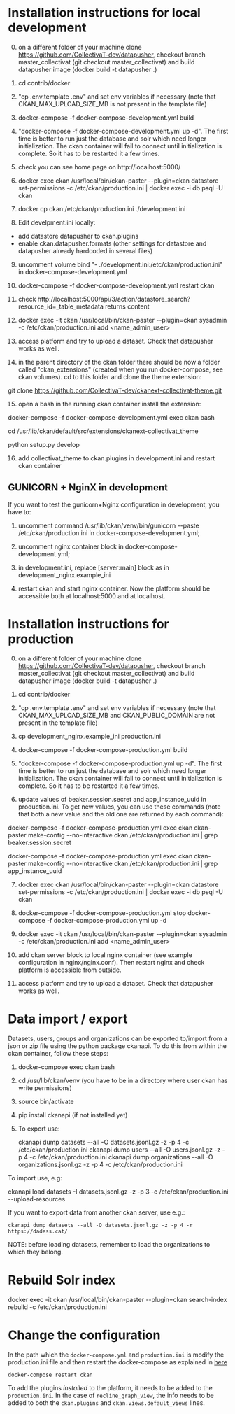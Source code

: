 # Installation instructions for local development

0) on a different folder of your machine clone https://github.com/CollectivaT-dev/datapusher, checkout branch master_collectivat (git checkout master_collectivat) and build datapusher image (docker build -t datapusher .)

1) cd contrib/docker

2) "cp .env.template .env" and set env variables if necessary (note that CKAN_MAX_UPLOAD_SIZE_MB is not present in the template file)

3) docker-compose -f docker-compose-development.yml build

4) "docker-compose -f docker-compose-development.yml up -d". The first time is better to run just the database and solr which need longer initialization.
The ckan container will fail to connect until initialization is complete. So it has to be restarted it a few times.

5) check you can see home page on http://localhost:5000/

6) docker exec ckan /usr/local/bin/ckan-paster --plugin=ckan datastore set-permissions -c /etc/ckan/production.ini | docker exec -i db psql -U ckan

7) docker cp ckan:/etc/ckan/production.ini ./development.ini

8) Edit develpment.ini locally:
 - add datastore datapusher to ckan.plugins
 - enable ckan.datapusher.formats (other settings for datastore and datapusher already hardcoded in several files)

9) uncomment volume bind "- ./development.ini:/etc/ckan/production.ini" in docker-compose-development.yml 

10) docker-compose -f docker-compose-development.yml restart ckan

11) check http://localhost:5000/api/3/action/datastore_search?resource_id=_table_metadata returns content

12) docker exec -it ckan /usr/local/bin/ckan-paster --plugin=ckan sysadmin -c /etc/ckan/production.ini add <name_admin_user>

13) access platform and try to upload a dataset. Check that datapusher works as well.

14) in the parent directory of the ckan folder there should be now a folder called "ckan_extensions" (created when you run docker-compose, see ckan volumes). cd to this folder and clone the theme extension:

git clone https://github.com/CollectivaT-dev/ckanext-collectivat-theme.git

15) open a bash in the running ckan container install the extension:

docker-compose -f docker-compose-development.yml exec ckan bash

cd /usr/lib/ckan/default/src/extensions/ckanext-collectivat_theme

python setup.py develop

16) add collectivat_theme to ckan.plugins in development.ini and restart ckan container

## GUNICORN + NginX in development

If you want to test the gunicorn+Nginx configuration in development, you have to:

1) uncomment command /usr/lib/ckan/venv/bin/gunicorn --paste /etc/ckan/production.ini in docker-compose-development.yml;

2) uncomment nginx container block in docker-compose-development.yml;

3) in development.ini, replace [server:main] block as in development_nginx.example_ini

4) restart ckan and start nginx container. Now the platform should be accessible both at localhost:5000 and at localhost.

# Installation instructions for production

0) on a different folder of your machine clone https://github.com/CollectivaT-dev/datapusher, checkout branch master_collectivat (git checkout master_collectivat) and build datapusher image (docker build -t datapusher .)

1) cd contrib/docker

2) "cp .env.template .env" and set env variables if necessary (note that CKAN_MAX_UPLOAD_SIZE_MB and CKAN_PUBLIC_DOMAIN are not present in the template file)

3) cp development_nginx.example_ini production.ini

4) docker-compose -f docker-compose-production.yml build

5) "docker-compose -f docker-compose-production.yml up -d". The first time is better to run just the database and solr which need longer initialization.
The ckan container will fail to connect until initialization is complete. So it has to be restarted it a few times.

6) update values of beaker.session.secret and app_instance_uuid in production.ini. To get new values, you can use these commands (note that both a new value and the old one are returned by each command):

docker-compose -f docker-compose-production.yml exec ckan ckan-paster make-config --no-interactive ckan /etc/ckan/production.ini | grep beaker.session.secret

docker-compose -f docker-compose-production.yml exec ckan ckan-paster make-config --no-interactive ckan /etc/ckan/production.ini | grep app_instance_uuid 

7) docker exec ckan /usr/local/bin/ckan-paster --plugin=ckan datastore set-permissions -c /etc/ckan/production.ini | docker exec -i db psql -U ckan

8) docker-compose -f docker-compose-production.yml stop
    docker-compose -f docker-compose-production.yml up -d 

9) docker exec -it ckan /usr/local/bin/ckan-paster --plugin=ckan sysadmin -c /etc/ckan/production.ini add <name_admin_user>

10) add ckan server block to local nginx container (see example configuration in nginx/nginx.conf). Then restart nginx and check platform is accessible from outside.

11) access platform and try to upload a dataset. Check that datapusher works as well.

# Data import / export

Datasets, users, groups and organizations can be exported to/import from a json or zip file using the python package ckanapi. To do this from within the ckan container, follow these steps:

1) docker-compose exec ckan bash

2) cd /usr/lib/ckan/venv  (you have to be in a directory where user ckan has write permissions)

3) source bin/activate

4) pip install ckanapi (if not installed yet)

5) To export use:

   ckanapi dump datasets --all -O datasets.jsonl.gz -z -p 4 -c /etc/ckan/production.ini 
   ckanapi dump users --all -O users.jsonl.gz -z -p 4 -c /etc/ckan/production.ini 
   ckanapi dump organizations --all -O organizations.jsonl.gz -z -p 4 -c /etc/ckan/production.ini 

To import use, e.g:

   ckanapi load datasets -I datasets.jsonl.gz -z -p 3 -c /etc/ckan/production.ini --upload-resources

If you want to export data from another ckan server, use e.g.:

    ckanapi dump datasets --all -O datasets.jsonl.gz -z -p 4 -r https://dadess.cat/

NOTE: before loading datasets, remember to load the organizations to which they belong.

# Rebuild Solr index

docker exec -it ckan /usr/local/bin/ckan-paster --plugin=ckan search-index rebuild -c /etc/ckan/production.ini

# Change the configuration

In the path which the `docker-compose.yml` and `production.ini` is modify the production.ini file and then restart the docker-compose as explained in [here](https://docs.ckan.org/en/2.8/maintaining/installing/install-from-docker-compose.html)

```
docker-compose restart ckan
```

To add the plugins _installed_ to the platform, it needs to be added to the `production.ini`. In the case of `recline_graph_view`, the info needs to be added to both the `ckan.plugins` and `ckan.views.default_views` lines.
